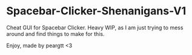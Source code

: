 # Spacebar-Clicker-Shenanigans-V1
Cheat GUI for Spacebar Clicker. Heavy WIP, as I am just trying to mess around and find things to make for this.

Enjoy, made by peargtt <3
